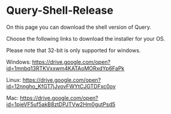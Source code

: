 # Query-Shell-Release

On this page you can download the shell version of Query. 

Choose the following links to download the installer for your OS.

Please note that 32-bit is only supported for windows.

Windows: https://drive.google.com/open?id=1mnbq13RTKVxxwm4KATAoMORxdYp6FaPk

Linux: https://drive.google.com/open?id=12nngho_KfGT7jJvovFWYtCJGTDFxc0ov

Mac: https://drive.google.com/open?id=1pjeVF5uf5akB8ztDPJTVw2Hm0gutPsd5

